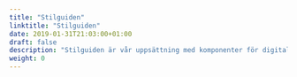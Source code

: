 ```yaml
---
title: "Stilguiden"
linktitle: "Stilguiden"
date: 2019-01-31T21:03:00+01:00
draft: false
description: "Stilguiden är vår uppsättning med komponenter för digitala gränssnitt"
weight: 0
---
```

